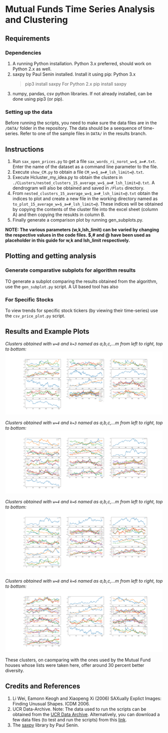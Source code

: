 # Mutual Funds Time Series Analysis and Clustering


## Requirements

### Dependencies
1. A running Python installation. Python 3.x preferred, should work on Python 2.x as well.
2. saxpy by Paul Senin installed. Install it using pip:
	Python 3.x
	>pip3 install saxpy
For Python 2.x
	>pip install saxpy
3. numpy, pandas, csv python libraries. If not already installed, can be done using pip3 (or pip).

### Setting up the data
Before running the scripts, you need to make sure the data files are in the `/DATA/` folder in the repository. The data should be a seequence of time-series. Refer to one of the sample files in `DATA/` in the results branch.

## Instructions 
1. Run `sax_open_prices.py` to get a file `sax_words_ri_norot_w=$_a=#.txt`. Enter the name of the dataset as a command line parameter to the file.
2. Execute `show_CM.py` to obtain a file `CM_w=$_a=#_lsh_limit=@.txt`.
3. Execute Hcluster_my_idea.py to obtain the clusters in `./CLusters/nested_clusters_15_average_w=$_a=#_lsh_limit=@.txt`. A dendrogram will also be obtained and saved in `/Plots` directory.
4. From `nested_clusters_15_average_w=$_a=#_lsh_limit=@.txt` obtain the indices to plot and create a new file in the working directory named as `to_plot_15_average_w=$_a=#_lsh_limit=@`. These indices will be obtained by copying the contents of the cluster file into the excel sheet (column A) and then copying the resukts in column B.
5. Finally generate a comparison plot by running gen_subplots.py.

**NOTE: The various parameters (w,k,lsh_limit) can be varied by changing the respective values in the code files. $,# and @ have been used as placeholder in this guide for w,k and lsh_limit respectively.**


## Plotting and getting analysis

### Generate comparative subplots for algorithm results
TO generate a subplot comparing the results obtained from the algorithm, use the `gen_subplot.py` script.
A UI based tool has also
### For Specific Stocks
To view trends for specific stock tickers (by viewing their time-series) use the `csv_price_plot.py` script.

## Results and Example Plots

_Clusters obtained with `w=8` and `k=3` named as a,b,c,...m from left to right, top to bottom:_
![Clusters obtained with `w=8` and `k=3` named as a,b,c,...m from left to right, top to bottom](https://github.com/atishayjain708/TS_MF_cluster_analysis/blob/results/Plots/diff_znorm_comparison_nested_15_average_w%3D8_a%3D20_lsh_limit%3D3.png)

_Clusters obtained with `w=4` and `k=3` named as a,b,c,...m from left to right, top to bottom:_
![Clusters obtained with `w=4` and `k=3` named as a,b,c,...m from left to right, top to bottom](https://github.com/atishayjain708/TS_MF_cluster_analysis/blob/results/Plots/diff_znorm_comparison_nested_15_average_w%3D4_a%3D20_lsh_limit%3D3.png)

_Clusters obtained with `w=4` and `k=6` named as a,b,c,...m from left to right, top to bottom:_
![Clusters obtained with `w=4` and `k=6` named as a,b,c,...m from left to right, top to bottom](https://github.com/atishayjain708/TS_MF_cluster_analysis/blob/results/Plots/diff_znorm_comparison_nested_15_average_w%3D4_a%3D20_lsh_limit%3D6.png)

_Clusters obtained with `w=8` and `k=6` named as a,b,c,...m from left to right, top to bottom:_
![Clusters obtained with `w=8` and `k=6` named as a,b,c,...m from left to right, top to bottom](https://github.com/atishayjain708/TS_MF_cluster_analysis/blob/results/Plots/diff_znorm_comparison_nested_15_average_w%3D8_a%3D20_lsh_limit%3D6.png)

These clusters, on caomparing with the ones used by the Mutual Fund houses whose lists were taken here, offer around 30 percent better diversity.

## Credits and References

1. Li Wei, Eamonn Keogh and Xiaopeng Xi (2006) SAXually Explict Images: Finding Unusual Shapes. ICDM 2006.
2. UCR Data-Archive.
Note: The data used to run the scripts can be obtained from the [UCR Data Archive](https://www.cs.ucr.edu/~eamonn/time_series_data/UCR_TS_Archive_2015.zip).
Alternatively, you can download a few data files (to test and run the scripts) from this [link](https://drive.google.com/open?id=1Y9KprdCn3563Q20xR-3kMpS2_GrP7Bl5).
3. The [saxpy](https://pypi.org/project/saxpy/) library by Paul Senin.
